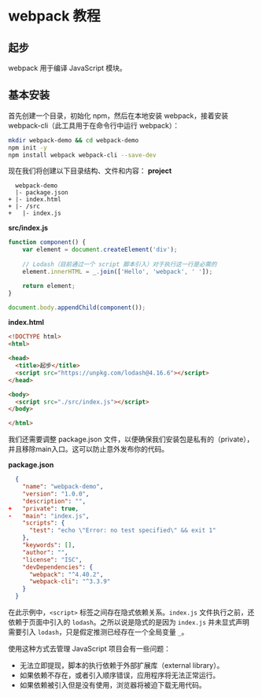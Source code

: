 # webpack 教程
## 起步
webpack 用于编译 JavaScript 模块。

## 基本安装
首先创建一个目录，初始化 npm，然后在本地安装 webpack，接着安装webpack-cli（此工具用于在命令行中运行 webpack）：
```bash
mkdir webpack-demo && cd webpack-demo
npm init -y
npm install webpack webpack-cli --save-dev
```

现在我们将创建以下目录结构、文件和内容：
**project**
```
  webpack-demo
  |- package.json
+ |- index.html
+ |- /src
+   |- index.js
```
**src/index.js**
```js
function component() {
    var element = document.createElement('div');
    
    // Lodash（目前通过一个 script 脚本引入）对于执行这一行是必需的
    element.innerHTML = _.join(['Hello', 'webpack', ' ']);

    return element;
}

document.body.appendChild(component());
```
**index.html**
```html
<!DOCTYPE html>
<html>

<head>
  <title>起步</title>
  <script src="https://unpkg.com/lodash@4.16.6"></script>
</head>

<body>
  <script src="./src/index.js"></script>
</body>

</html>
```

我们还需要调整 package.json 文件，以便确保我们安装包是私有的（private），并且移除main入口。这可以防止意外发布你的代码。

**package.json**
```json
  {
    "name": "webpack-demo",
    "version": "1.0.0",
    "description": "",
+   "private": true,
-   "main": "index.js",
    "scripts": {
      "test": "echo \"Error: no test specified\" && exit 1"
    },
    "keywords": [],
    "author": "",
    "license": "ISC",
    "devDependencies": {
      "webpack": "^4.40.2",
      "webpack-cli": "^3.3.9"
    }
  }
```

在此示例中，`<script>` 标签之间存在隐式依赖关系。`index.js` 文件执行之前，还依赖于页面中引入的 `lodash`。之所以说是隐式的是因为 `index.js` 并未显式声明需要引入 `lodash`，只是假定推测已经存在一个全局变量 `_`。

使用这种方式去管理 JavaScript 项目会有一些问题：
* 无法立即提现，脚本的执行依赖于外部扩展库（external library）。
* 如果依赖不存在，或者引入顺序错误，应用程序将无法正常运行。
* 如果依赖被引入但是没有使用，浏览器将被迫下载无用代码。
